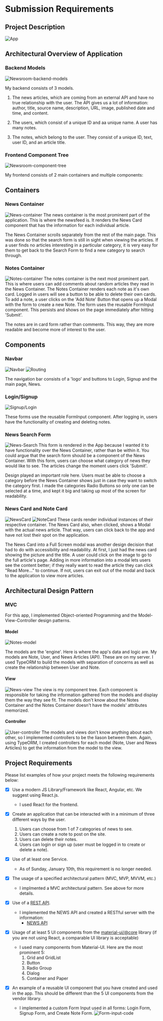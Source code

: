 # Submission Requirements
## Project Description
![App](/images/App.gif)
## Architectural Overview of Application
### Backend Models
![Newsroom-backend-models](/images/Newsroom-backend-models.png)

My backend consists of 3 models. 
1. The news articles, which are coming from an external API and have no true relationship with the user. The API gives us a lot of information: author, title, source name, description, URL, image, published date and time, and content.

2. The users, which consist of a unique ID and aa unique name. A user has many notes.

3. The notes, which belong to the user. They consist of a unique ID, text, user ID, and an article title.

### Frontend Component Tree
![Newsroom-component-tree](/images/Newsroom-component-tree.png)

My frontend consists of 2 main containers and multiple components:

## Containers

### News Container
![News-container](/images/News-container.gif)
The news container is the most prominent part of the application. This is where the newsfeed is. It renders the News Card component that has the information for each individual article.

The News Container scrolls separately from the rest of the main page. This was done so that the search form is still in sight when viewing the articles. If a user finds no articles interesting in a particular category, it is very easy for them to get back to the Search Form to find a new category to search through.

### Notes Container
![Notes-container](/images/Notes-container.png)
The notes container is the next most prominent part. This is where users can add comments about random articles they read in the News Container. The Notes Container renders each note as it's own card. Logged in users will see a button to be able to delete their own cards. To add a note, a user clicks on the 'Add Note' Button that opens up a Modal with the form to create a new Note. The form uses the reusable FormInput component. This persists and shows on the page immediately after hitting 'Submit'. 

The notes are in card form rather than comments. This way, they are more readable and become more of interest to the user.

## Components

### Navbar
![Navbar](/images/Navbar.png)
![Routing](/images/Routing.png)

The navigation bar consists of a 'logo' and buttons to Login, Signup and the main page, News.

### Login/Signup
![Signup/Login](/images/Signup:login.png)

These forms use the reusable FormInput component. After logging in, users have the functionality of creating and deleting notes.

### News Search Form
![News-Search](/images/NewsSearchForm.gif)
This form is rendered in the App because I wanted it to have functionality over the News Container, rather than be within it. You could argue that the search form should be a component of the News Container. With this form, users can choose what category of news they would like to see. The articles change the moment users click 'Submit'.

Design played an important role here. Users must be able to choose a category before the News Container shows just in case they want to switch the category first. I made the categories Radio Buttons so only one can be selected at a time, and kept it big and taking up most of the screen for readability.

### News Card and Note Card
![NewsCard](/images/NewsCard.png)
![NoteCard](/images/NoteCard.png)
These cards render individual instances of their respective container. The News Card also, when clicked, shows a Modal with the actual news article. That way, users can click back to the app and have not lost their spot on the application.

The News Card into a Full Screen modal was another design decision that had to do with accessibility and readability. At first, I just had the news card showing the picture and the title. A user could click on the image to go to the full article's page. Adding in more information into a modal lets users see the content better; if they really want to read the article they can click "Read More..." to continue. If not, users can exit out of the modal and back to the application to view more articles.

## Architectural Design Pattern

### MVC
For this app, I implemented Object-oriented Programming and the Model-View-Controller design patterns.

#### Model
![Notes-model](/images/Notes-model.png)

The models are the 'engine'. Here is where the app's data and logic are. My models are Note, User, and News Articles (API). These are on my server. I used TypeORM to build the models with separation of concerns as well as create the relationship between User and Note.

#### View
![News-view](/images/News-view.png)
The view is my component tree. Each component is responsible for taking the information gathered from the models and display them the way they see fit. The models don't know about the Notes Container and the Notes Container doesn't have the models' attributes memorized.

#### Controller
![User-controller](/images/User-controller.png)
The models and views don't know anything about each other, so I implemented controllers to be the liason between them. Again, using TypeORM, I created controllers for each model (Note, User and News Articles) to get the information from the model to the view.


## Project Requirements
Please list examples of how your project meets the following requirements below:
- [x] Use a modern JS Library/Framework like React, Angular, etc. We suggest using React.js.
    - I used React for the frontend.

- [x] Create an application that can be interacted with in a minimum of three different ways by the user.
    1. Users can choose from 1 of 7 categories of news to see.
    2. Users can create a note to post on the site.
    3. Users can delete their notes.
    4. Users can login or sign up (user must be logged in to create or delete a note).

- [x] Use of at least one Service.
    - As of Sunday, January 10th, this requirement is no longer needed.

- [x] The usage of a specified architectural pattern (MVC, MVP, MVVM,  etc.)
    - I implmented a MVC architectural pattern. See above for more details.

- [x] Use of a [REST API](https://medium.com/@arteko/the-best-way-to-use-rest-apis-in-swift-95e10696c980).
    - I implemented the NEWS API and created a RESTful server with the information:
        - [NEWS API](https://newsapi.org/)

- [x] Usage of at least 5 UI components from the [material-ui/@core](https://material-ui.com/) library (if you are not using React, a comparable UI library is acceptable)
    - I used many components from Material-UI. Here are the most prominent 5:
        1. Grid and GridList
        2. Button
        3. Radio Group
        4. Dialog
        5. Container and Paper

- [x] An example of a reusable UI component that you have created and used in the app. This should be different than the 5 UI components from the vendor library.
    - I implemented a custom Form Input used in all forms: Login Form, Signup Form, and Create Note Form.
![Form-input-code](/images/FormInput.png)